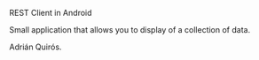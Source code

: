 REST Client in Android

Small application that allows you to display of a collection of data.

Adrián Quirós.
